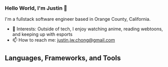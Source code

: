 ### Hello World, I'm Justin 👋

I'm a fullstack software engineer based in Orange County, California.

- 🦄 Interests: Outside of tech, I enjoy watching anime, reading webtoons, and keeping up with esports
- 📫 How to reach me: justin.jw.chong@gmail.com

## Languages, Frameworks, and Tools

<!--
**justinjchong/justinjchong** is a ✨ _special_ ✨ repository because its `README.md` (this file) appears on your GitHub profile.

Here are some ideas to get you started:

- 🔭 I’m currently working on ...
- 🌱 I’m currently learning ...
- 👯 I’m looking to collaborate on ...
- 🤔 I’m looking for help with ...
- 💬 Ask me about ...
- 📫 How to reach me: ...
- 😄 Pronouns: ...
- ⚡ Fun fact: ...
-->
